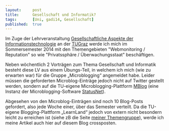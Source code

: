 ```yaml
---
layout: 	post
title: 		Gesellschaft und Informatik?
tags: 		[Uni, gadi14, Gesellschaft]
published: 	true
---
```


Im Zuge der Lehrveranstaltung [Gesellschaftliche Aspekte der Informationstechnologie](http://elearningblog.tugraz.at/archives/6951) an der [TUGraz](http://tugraz.at/) werde ich mich im Sommersemester 2014 mit den Themengebieten "Webmonitoring / Reputation" so wie "Privatssphäre / Überwachungsstaat" beschäftigen. 

Neben wöchentlich 2 Vorträgen zum Thema Gesellschaft und Informatik besteht diese LV aus einem Übungs-Teil, in welchem ich mich (wie zu erwarten war) für die Gruppe „Microblogging“ angemeldet habe. Leider müssen die geforderten Microblog-Einträge jedoch nicht auf Twitter gestellt werden, sondern auf die TU-eigene Microblogging-Plattform [MBlog](http://mblog.tugraz.at/group/gadi14wmrpue) (eine Instanz der Microblogging-Software [StatusNet](http://status.net/)). 

Abgesehen von den Microblog-Einträgen sind noch 10 Blog-Posts gefordert, also jede Woche einer, über das Semester verteilt. Da die TU-eigene Blogging-Plattform „LearnLand“ jedoch von extern nicht besondern leicht zu erreichen ist (siehe zB die Seite [meiner Themengruppe](http://tugll.tugraz.at/groups/profile/39648/gadi14-wmrpue)), werde ich meine Artikel auch hier auf diesem Blog crossposten.
